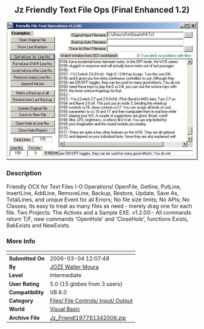 ﻿<div align="center">

## Jz Friendly Text File Ops \(Final Enhanced 1\.2\)

<img src="PIC200634135127352.Jpg">
</div>

### Description

Friendly OCX for Text Files I-O Operations! OpenFile, Getline, PutLine, InsertLine, AddLine, RemoveLine, Backup, Restore, Update, Save As, TotalLines, and unique Event for all Errors; No file size limits; No APIs; No Classes; its easy to treat as many files as need - merely drag one for each file. Two Projects: The Activex and a Sample EXE. v1.2.00:- All commands return T/F, new commands 'OpenHole' and 'CloseHole', functions Exists, BakExists and NewExists.
 
### More Info
 


<span>             |<span>
---                |---
**Submitted On**   |2006-03-04 12:07:48
**By**             |[JOZE Walter Moura](https://github.com/Planet-Source-Code/PSCIndex/blob/master/ByAuthor/joze-walter-moura.md)
**Level**          |Intermediate
**User Rating**    |5.0 (15 globes from 3 users)
**Compatibility**  |VB 6\.0
**Category**       |[Files/ File Controls/ Input/ Output](https://github.com/Planet-Source-Code/PSCIndex/blob/master/ByCategory/files-file-controls-input-output__1-3.md)
**World**          |[Visual Basic](https://github.com/Planet-Source-Code/PSCIndex/blob/master/ByWorld/visual-basic.md)
**Archive File**   |[Jz\_Friendl197781342006\.zip](https://github.com/Planet-Source-Code/joze-walter-moura-jz-friendly-text-file-ops-final-enhanced-1-2__1-64513/archive/master.zip)








